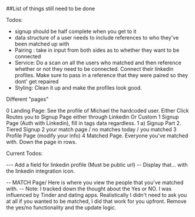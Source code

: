 ##List of things still need to be done


Todos:

- signup should be half complete when you get to it
- data structure of a user needs to include references to who they've been matched up with
- Pairing : take in input from both sides as to whether they want to be connected
- Service: Do a scan on all the users who matched and then reference whether or not they need to be connected.
Connect their linkedin profiles. Make sure to pass in a reference that they were paired so they dont' get repaired
- Styling: Clean it up and make the profiles look good.

Different "pages"

0 Landing Page: See the profile of Michael the hardcoded user.
  Either Click Routes you to Signup Page
  either through Linkedin Or Custom
1 Signup Page (Auth with Linkedin), fill in tags data regardless.
1 a) Signup Part 2. Tiered Signup
2 your match page / no matches today / you matched
3 Profile Page (modify your info)
4 Matched Page. Everyone you've matched with. Down the page in rows.


Current Todos:
<!-- Fetch a user who is not yourself, display them on the screen next to yourself, and then log an action from you to them, then log that you guys have "matched".

Update a users 'match potentials' based during user creation one time/ -->

<!-- Dispatch an action that updates that array with 3 fields - active,  -->

<!-- Check for whether or not the other person also liked u. If they did, then display a match. if they didn't, then say. Ok check back in x amount of time. -->

<!-- Set up the user creation data to account for 'the tags'. It's in the profile data, and you can add or remove them properly. -->

<!-- Set up authorization with linkedin integration -->

<!-- //Allow user to create a account w/ Linkedin. Add additional data afterwards
If User is already defined, then need to be able to
(such as required data) -->

<!-- //Allow user to log back in using linkedin. -->

<!-- Allow user to do two step process to create an account. First, create a name, email, and password.  -->
<!--
Then, add a photo, tags, and bio. (If they leave, then force them back to this page as long as they didn't finish.) -->

<!-- -- Photo needs to be able to upload something for them (auto saves or updates) -->
<!-- -- Add a a submit button that sends all the updated info to Firebase but not the image it's already done. -->
<!-- -- tags needs to be added, and then you hit save -->
<!-- -- Bio... 1 line -->
<!-- -- After profile completion is filled out and saved profile, redirect to match page.  -->
--- Add a field for linkedin profile (Must be public url)
-- Display that... with the linkedin integration icon.

-- MATCH Page/ Here is where you view the people that you've matched with.
-- Note: I tracked down the thought about the Yes or NO. I was influenced by Tinder and dating apps.
 Realistically I didn't need to ask you at all if you wanted to be matched, I did that work for you upfront.
 Remove the yes/no functionality and the update logic.
